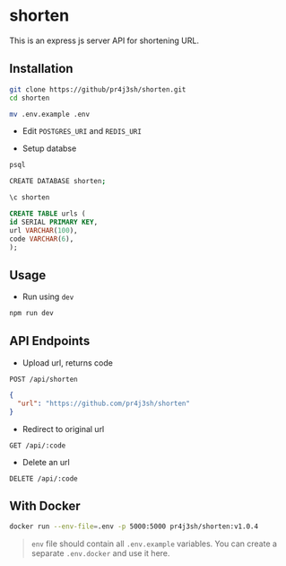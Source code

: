 # shorten

This is an express js server API for shortening URL.

## Installation

```bash
git clone https://github/pr4j3sh/shorten.git
cd shorten
```

```bash
mv .env.example .env
```

- Edit `POSTGRES_URI` and `REDIS_URI`

- Setup databse

```bash
psql
```

```bash
CREATE DATABASE shorten;
```

```bash
\c shorten
```

```sql
CREATE TABLE urls (
id SERIAL PRIMARY KEY,
url VARCHAR(100),
code VARCHAR(6),
);
```

## Usage

- Run using `dev`

```bash
npm run dev
```

## API Endpoints

- Upload url, returns code

```
POST /api/shorten
```

```json
{
  "url": "https://github.com/pr4j3sh/shorten"
}
```

- Redirect to original url

```
GET /api/:code
```

- Delete an url

```
DELETE /api/:code
```

## With Docker

```bash
docker run --env-file=.env -p 5000:5000 pr4j3sh/shorten:v1.0.4
```

> `env` file should contain all `.env.example` variables. You can create a separate `.env.docker` and use it here.
